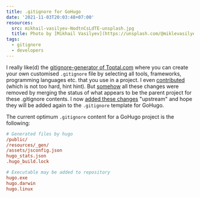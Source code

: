 ```yaml
---
title: .gitignore for GoHugo
date: '2021-11-03T20:03:48+07:00'
resources:
  src: mikhail-vasilyev-NodtnCsLdTE-unsplash.jpg
  title: Photo by [Mikhail Vasilyev](https://unsplash.com/@miklevasilyev) via [Unsplash](https://unsplash.com/)
tags:
  - gitignore
  - developers
---
```


I really like(d) the [gitignore-generator of Toptal.com](https://www.toptal.com/developers/gitignore) where you can create your own customised `.gitignore` file by selecting all tools, frameworks, programming languages etc. that you use in a project. I even [contributed](https://github.com/toptal/gitignore/pull/389) (which is not too hard, hint hint). But [somehow](https://github.com/toptal/gitignore/commit/1a8b5b5fc7a66da0638c3524ac3019c6e290b083#diff-413e38ddbdde5e179a9de90d33f265643674b4cf4c749299acb0221b61c67cb3) all these changes were removed by merging the status of what appears to be the parent project for these .gitignore contents. I now [added these changes](https://github.com/github/gitignore/pull/3873) "upstream" and hope they will be added again to the `.gitignore` template for GoHugo.

The current optimum `.gitignore` content for a GoHugo project is the following:

```ini
# Generated files by hugo
/public/
/resources/_gen/
/assets/jsconfig.json
hugo_stats.json
.hugo_build.lock

# Executable may be added to repository
hugo.exe
hugo.darwin
hugo.linux
```
